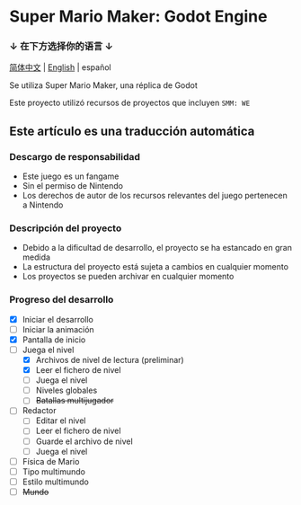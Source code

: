 # Super Mario Maker: Godot Engine

### ↓ 在下方选择你的语言 ↓
[简体中文](README.md) | [English](README.en.md) | español

Se utiliza Super Mario Maker, una réplica de Godot

Este proyecto utilizó recursos de proyectos que incluyen `SMM: WE`

## Este artículo es una traducción automática

### Descargo de responsabilidad
- Este juego es un fangame
- Sin el permiso de Nintendo
- Los derechos de autor de los recursos relevantes del juego pertenecen a Nintendo

### Descripción del proyecto
- Debido a la dificultad de desarrollo, el proyecto se ha estancado en gran medida
- La estructura del proyecto está sujeta a cambios en cualquier momento
- Los proyectos se pueden archivar en cualquier momento

### Progreso del desarrollo
- [x] Iniciar el desarrollo
- [ ] Iniciar la animación
- [x] Pantalla de inicio
- [ ] Juega el nivel
  - [x] Archivos de nivel de lectura (preliminar)
  - [x] Leer el fichero de nivel
  - [ ] Juega el nivel
  - [ ] Niveles globales
  - [ ] ~~Batallas multijugador~~
- [ ] Redactor
  - [ ] Editar el nivel
  - [ ] Leer el fichero de nivel
  - [ ] Guarde el archivo de nivel
  - [ ] Juega el nivel
- [ ] Física de Mario
- [ ] Tipo multimundo
- [ ] Estilo multimundo
- [ ] ~~Mundo~~
